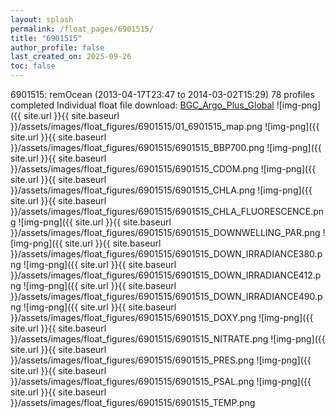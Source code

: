 ```yaml
---
layout: splash
permalink: /float_pages/6901515/
title: "6901515"
author_profile: false
last_created_on: 2025-09-26
toc: false
---
```

 
6901515: remOcean (2013-04-17T23:47 to 2014-03-02T15:29)
78 profiles completed
Individual float file download: [BGC_Argo_Plus_Global](https://ftp.soest.hawaii.edu/bgc_argo_plus/Individual_Floats/outliers_removed/6901515_Sprof_processed.nc)
![img-png]({{ site.url }}{{ site.baseurl }}/assets/images/float_figures/6901515/01_6901515_map.png
![img-png]({{ site.url }}{{ site.baseurl }}/assets/images/float_figures/6901515/6901515_BBP700.png
![img-png]({{ site.url }}{{ site.baseurl }}/assets/images/float_figures/6901515/6901515_CDOM.png
![img-png]({{ site.url }}{{ site.baseurl }}/assets/images/float_figures/6901515/6901515_CHLA.png
![img-png]({{ site.url }}{{ site.baseurl }}/assets/images/float_figures/6901515/6901515_CHLA_FLUORESCENCE.png
![img-png]({{ site.url }}{{ site.baseurl }}/assets/images/float_figures/6901515/6901515_DOWNWELLING_PAR.png
![img-png]({{ site.url }}{{ site.baseurl }}/assets/images/float_figures/6901515/6901515_DOWN_IRRADIANCE380.png
![img-png]({{ site.url }}{{ site.baseurl }}/assets/images/float_figures/6901515/6901515_DOWN_IRRADIANCE412.png
![img-png]({{ site.url }}{{ site.baseurl }}/assets/images/float_figures/6901515/6901515_DOWN_IRRADIANCE490.png
![img-png]({{ site.url }}{{ site.baseurl }}/assets/images/float_figures/6901515/6901515_DOXY.png
![img-png]({{ site.url }}{{ site.baseurl }}/assets/images/float_figures/6901515/6901515_NITRATE.png
![img-png]({{ site.url }}{{ site.baseurl }}/assets/images/float_figures/6901515/6901515_PRES.png
![img-png]({{ site.url }}{{ site.baseurl }}/assets/images/float_figures/6901515/6901515_PSAL.png
![img-png]({{ site.url }}{{ site.baseurl }}/assets/images/float_figures/6901515/6901515_TEMP.png
